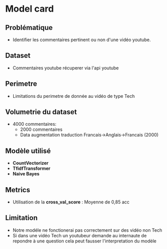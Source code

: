 # Model card

## Problématique
- Identifier les commentaires pertinent ou non d'une vidéo youtube.

## Dataset
- Commentaires youtube récuperer via l'api youtube

## Perimetre
- Limitations du perimetre de donnée au vidéo de type Tech

## Volumetrie du dataset
- 4000 commentaires: 
    - 2000 commentaires
    - Data augmentation traduction Francais->Anglais->Francais (2000)

## Modèle utilisé
- **CountVectorizer**
- **TfidfTransformer**
- **Naive Bayes**


## Metrics
- Utilisation de la **cross_val_score** : Moyenne de 0,85 acc

## Limitation
- Notre modéle ne fonctionerai pas correctement sur des vidéo non Tech
- Si dans une vidéo Tech un youtubeur demande au internaute de repondre à une question cela peut fausser l'interpretation du modèle


